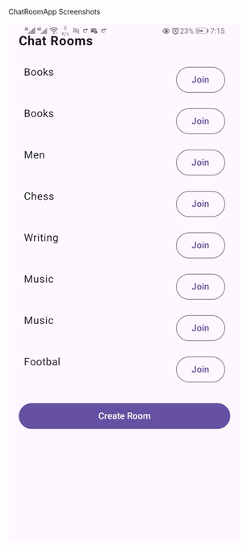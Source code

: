 ChatRoomApp Screenshots

![image alt](https://github.com/BrianMaurice/ChatRoomApp/blob/ca4c695fa7ad7791d0eba3cf2e9de662aa323861/app/src/main/java/com/example/chatroomapp/data/Screenshot_20250809_191523_com.example.chatroomapp.jpg)
